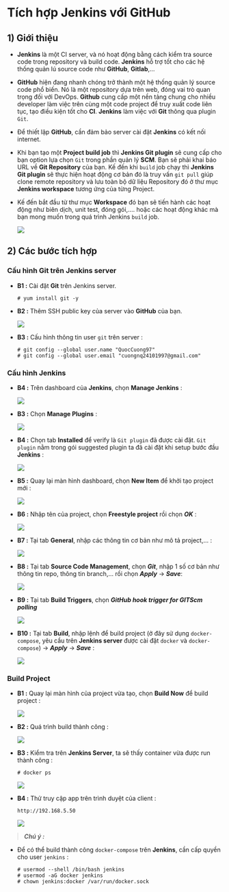 # Tích hợp Jenkins với GitHub
## **1) Giới thiệu**
- **Jenkins** là một CI server, và nó hoạt động bằng cách kiểm tra source code trong repository và build code. **Jenkins** hỗ trợ tốt cho các hệ thống quản lú source code như **GitHub**, **Gitlab**,...
- **GitHub** hiện đang nhanh chóng trở thành một hệ thống quản lý source code phổ biến. Nó là một repository dựa trên web, đóng vai trò quan trọng đối với DevOps. **Github** cung cấp một nền tảng chung cho nhiều developer làm việc trên cùng một code project để truy xuất code liên tục, tạo điều kiện tốt cho **CI**. **Jenkins** làm việc với **Git** thông qua plugin `Git`.
- Để thiết lập **GitHub**, cần đảm bảo server cài đặt **Jenkins** có kết nối internet.
- Khi bạn tạo một **Project build job** thì **Jenkins Git plugin** sẽ cung cấp cho bạn option lựa chọn `Git` trong phần quản lý **SCM**. Bạn sẽ phải khai báo URL về **Git Repository** của bạn. Kế đến khi `build` job chạy thì **Jenkins Git plugin** sẽ thực hiện hoạt động cơ bản đó là truy vấn `git pull` giúp clone remote repository và lưu toàn bộ dữ liệu Repository đó ở thư mục **Jenkins workspace** tương ứng của từng Project.
- Kế đến bắt đầu từ thư mục **Workspace** đó bạn sẽ tiến hành các hoạt động như biên dịch, unit test, đóng gói,…. hoặc các hoạt động khác mà bạn mong muốn trong quá trình Jenkins `build` job.

    <img src=https://i.imgur.com/SROzvyr.png>
## **2) Các bước tích hợp**
### **Cấu hình Git trên Jenkins server**
- **B1 :** Cài đặt **Git** trên Jenkins server.
    ```
    # yum install git -y
    ```
- **B2 :** Thêm SSH public key của server vào **GitHub** của bạn.

    <img src=https://i.imgur.com/FBYgcEW.png>

- **B3 :** Cấu hình thông tin user `git` trên server :
    ```
    # git config --global user.name "QuocCuong97"
    # git config --global user.email "cuongnq24101997@gmail.com"
    ```
### **Cấu hình Jenkins**
- **B4 :** Trên dashboard của **Jenkins**, chọn **Manage Jenkins** :

    <img src=https://i.imgur.com/rtqIuFO.png>

- **B3 :** Chọn **Manage Plugins** :

    <img src=https://i.imgur.com/CnM3Bdo.png>

- **B4 :** Chọn tab **Installed** để verify là `Git plugin` đã được cài đặt. `Git plugin` nằm trong gói suggested plugin ta đã cài đặt khi setup bước đầu **Jenkins** :

    <img src=https://i.imgur.com/inclwnQ.png>

- **B5 :** Quay lại màn hình dashboard, chọn **New Item** để khởi tạo project mới :

    <img src=https://i.imgur.com/4kKcXq8.png>

- **B6 :** Nhập tên của project, chọn **Freestyle project** rồi chọn ***OK*** :

    <img src=https://i.imgur.com/bfthe5c.png>

- **B7 :** Tại tab **General**, nhập các thông tin cơ bản như mô tả project,... :

    <img src=https://i.imgur.com/LsMYRum.png>

- **B8 :** Tại tab **Source Code Management**, chọn ***Git***, nhập 1 số cơ bản như thông tin repo, thông tin branch,... rồi chọn ***Apply*** -> ***Save***:

    <img src=https://i.imgur.com/JHyMHGP.png>

- **B9 :** Tại tab **Build Triggers**, chọn ***GitHub hook trigger for GITScm polling***

    <img src=https://i.imgur.com/AOHKKSc.png>

- **B10 :** Tại tab **Build**, nhập lệnh để build project (ở đây sử dụng `docker-compose`, yêu cầu trên **Jenkins server** được cài đặt `docker` và `docker-compose`) -> ***Apply*** -> ***Save*** :

    <img src=https://i.imgur.com/0frYC4o.png>

### **Build Project**
- **B1 :** Quay lại màn hình của project vừa tạo, chọn **Build Now** để build project :
    
    <img src=https://i.imgur.com/F4OEw10.png>

- **B2 :** Quá trình build thành công :

    <img src=https://i.imgur.com/I8bU8W6.png>

- **B3 :** Kiểm tra trên **Jenkins Server**, ta sẽ thấy container vừa được run thành công : 
    ```
    # docker ps
    ```
    <img src=https://i.imgur.com/clM4dCM.png>

- **B4 :** Thử truy cập app trên trình duyệt của client :
    ```
    http://192.168.5.50
    ```
    <img src=https://i.imgur.com/Ggk7OBU.png>
> ***Chú ý :***
- Để có thể build thành công `docker-compose` trên **Jenkins**, cần cấp quyền cho user `jenkins` :
    ```
    # usermod --shell /bin/bash jenkins
    # usermod -aG docker jenkins
    # chown jenkins:docker /var/run/docker.sock
    ```